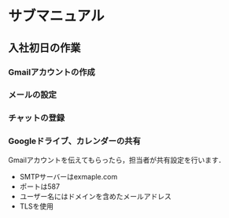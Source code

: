 # サブマニュアル
## 入社初日の作業
### Gmailアカウントの作成
### メールの設定
### チャットの登録
### Googleドライブ、カレンダーの共有
Gmailアカウントを伝えてもらったら，担当者が共有設定を行います．
- SMTPサーバーはexmaple.com
- ポートは587
- ユーザー名にはドメインを含めたメールアドレス
- TLSを使用